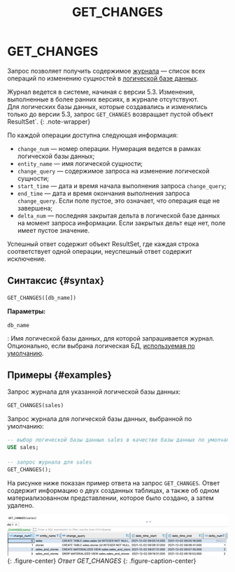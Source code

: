 ﻿---
layout: default
title: GET_CHANGES
nav_order: 28
parent: Запросы SQL+
grand_parent: Справочная информация
has_children: false
has_toc: false
---

# GET_CHANGES

Запрос позволяет получить содержимое [журнала](../../../overview/main_concepts/changelog/changelog.md) — список всех 
операций по изменению сущностей в [логической базе данных](../../../overview/main_concepts/logical_db/logical_db.md).

Журнал ведется в системе, начиная с версии 5.3. Изменения, выполненные в более ранних версиях, в журнале отсутствуют.
<br>Для логических базы данных, которые создавались и изменялись только до версии 5.3, запрос `GET_CHANGES` 
возвращает пустой объект ResultSet`.
{: .note-wrapper}

По каждой операции доступна следующая информация:
* `change_num` — номер операции. Нумерация ведется в рамках логической базы данных;
* `entity_name` — имя логической сущности;
* `change_query` — содержимое запроса на изменение логической сущности;
* `start_time` — дата и время начала выполнения запроса `change_query`;
* `end_time` — дата и время окончания выполнения запроса `change_query`. Если поле пустое, это означает, что операция 
  еще не завершена;
* `delta_num` — последняя закрытая дельта в логической базе данных на момент запроса информации. Если закрытых дельт еще 
  нет, поле имеет пустое значение. 

Успешный ответ содержит объект ResultSet, где каждая строка соответствует одной операции, неуспешный ответ содержит 
исключение.

## Синтаксис {#syntax}

```sql
GET_CHANGES([db_name])
```

**Параметры:**

`db_name`

: Имя логической базы данных, для которой запрашивается журнал. Опционально, если выбрана логическая БД, 
  [используемая по умолчанию](../../../working_with_system/other_features/default_db_set-up/default_db_set-up.md).

## Примеры {#examples}

Запрос журнала для указанной логической базы данных:

```sql
GET_CHANGES(sales)
```

Запрос журнала для логической базы данных, выбранной по умолчанию:

```sql
-- выбор логической базы данных sales в качестве базы данных по умолчанию
USE sales;

-- запрос журнала для sales
GET_CHANGES();
```

На рисунке ниже показан пример ответа на запрос `GET_CHANGES`. Ответ содержит информацию о двух созданных таблицах, а
также об одном материализованном представлении, которое было создано, а затем удалено.

![](get_changes.png)
{: .figure-center}
*Ответ GET_CHANGES*
{: .figure-caption-center}
